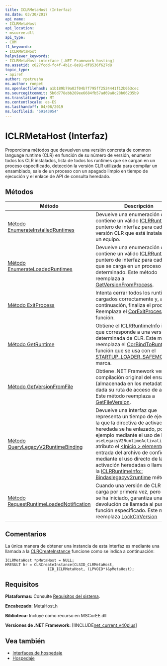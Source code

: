 ```yaml
---
title: ICLRMetaHost (Interfaz)
ms.date: 03/30/2017
api_name:
- ICLRMetaHost
api_location:
- mscoree.dll
api_type:
- COM
f1_keywords:
- ICLRMetaHost
helpviewer_keywords:
- ICLRMetaHost interface [.NET Framework hosting]
ms.assetid: c627fcdd-fc4f-4b1c-8e91-df8536f627d8
topic_type:
- apiref
author: rpetrusha
ms.author: ronpet
ms.openlocfilehash: a1b189b79a02f04b7f795ff2524441f12b053cec
ms.sourcegitcommit: 5b6d778ebb269ee6684fb57ad69a8c28b06235b9
ms.translationtype: MT
ms.contentlocale: es-ES
ms.lasthandoff: 04/08/2019
ms.locfileid: "59143954"
---
```

# <a name="iclrmetahost-interface"></a>ICLRMetaHost (Interfaz)
Proporciona métodos que devuelven una versión concreta de common language runtime (CLR) en función de su número de versión, enumerar todos los CLR instalados, lista de todos los runtimes que se cargan en un proceso especificado, detección la versión CLR utilizada para compilar un ensamblado, sale de un proceso con un apagado limpio en tiempo de ejecución y el enlace de API de consulta heredado.  
  
## <a name="methods"></a>Métodos  
  
|Método|Descripción|  
|------------|-----------------|  
|[Método EnumerateInstalledRuntimes](../../../../docs/framework/unmanaged-api/hosting/iclrmetahost-enumerateinstalledruntimes-method.md)|Devuelve una enumeración que contiene un válido [ICLRRuntimeInfo](../../../../docs/framework/unmanaged-api/hosting/iclrruntimeinfo-interface.md) puntero de interfaz para cada versión CLR que está instalado en un equipo.|  
|[Método EnumerateLoadedRuntimes](../../../../docs/framework/unmanaged-api/hosting/iclrmetahost-enumerateloadedruntimes-method.md)|Devuelve una enumeración que contiene un válido [ICLRRuntimeInfo](../../../../docs/framework/unmanaged-api/hosting/iclrruntimeinfo-interface.md) puntero de interfaz para cada CLR que se carga en un proceso determinado. Este método reemplaza a [GetVersionFromProcess](../../../../docs/framework/unmanaged-api/hosting/getversionfromprocess-function.md).|  
|[Método ExitProcess](../../../../docs/framework/unmanaged-api/hosting/iclrmetahost-exitprocess-method.md)|Intenta cerrar todos los runtime cargados correctamente y, a continuación, finaliza el proceso. Reemplaza el [CorExitProcess](../../../../docs/framework/unmanaged-api/hosting/corexitprocess-function.md) función.|  
|[Método GetRuntime](../../../../docs/framework/unmanaged-api/hosting/iclrmetahost-getruntime-method.md)|Obtiene el [ICLRRuntimeInfo](../../../../docs/framework/unmanaged-api/hosting/iclrruntimeinfo-interface.md) interfaz que corresponde a una versión determinada de CLR. Este método reemplaza el [CorBindToRuntimeEx](../../../../docs/framework/unmanaged-api/hosting/corbindtoruntimeex-function.md) función que se usa con el [STARTUP_LOADER_SAFEMODE](../../../../docs/framework/unmanaged-api/hosting/startup-flags-enumeration.md) marca.|  
|[Método GetVersionFromFile](../../../../docs/framework/unmanaged-api/hosting/iclrmetahost-getversionfromfile-method.md)|Obtiene .NET Framework versión de compilación original del ensamblado (almacenada en los metadatos), dada su ruta de acceso de archivo. Este método reemplaza a [GetFileVersion](../../../../docs/framework/unmanaged-api/hosting/getfileversion-function.md).|  
|[Método QueryLegacyV2RuntimeBinding](../../../../docs/framework/unmanaged-api/hosting/iclrmetahost-querylegacyv2runtimebinding-method.md)|Devuelve una interfaz que representa un tiempo de ejecución a la que la directiva de activación heredada se ha enlazado, por ejemplo mediante el uso de la `useLegacyV2RuntimeActivationPolicy` atributo el [ \<Inicio > elemento](../../../../docs/framework/configure-apps/file-schema/startup/startup-element.md) entrada del archivo de configuración mediante el uso directo de la API de activación heredadas o llamando a la [ICLRRuntimeInfo:: Bindaslegacyv2runtime](../../../../docs/framework/unmanaged-api/hosting/iclrruntimeinfo-bindaslegacyv2runtime-method.md) método.|  
|[Método RequestRuntimeLoadedNotification](../../../../docs/framework/unmanaged-api/hosting/iclrmetahost-requestruntimeloadednotification-method.md)|Cuando una versión de CLR se carga por primera vez, pero aún no se ha iniciado, garantiza una devolución de llamada al puntero de función especificado. Este método reemplaza [LockClrVersion](../../../../docs/framework/unmanaged-api/hosting/lockclrversion-function.md)|  
  
## <a name="remarks"></a>Comentarios  
 La única manera de obtener una instancia de esta interfaz es mediante una llamada a la [CLRCreateInstance](../../../../docs/framework/unmanaged-api/hosting/clrcreateinstance-function.md) funcione como se indica a continuación:  
  
```  
ICLRMetaHost *pMetaHost = NULL;  
HRESULT hr = CLRCreateInstance(CLSID_CLRMetaHost,  
                   IID_ICLRMetaHost, (LPVOID*)&pMetaHost);  
```  
  
## <a name="requirements"></a>Requisitos  
 **Plataformas:** Consulte [Requisitos del sistema](../../../../docs/framework/get-started/system-requirements.md).  
  
 **Encabezado**: MetaHost.h  
  
 **Biblioteca:** Incluye como recurso en MSCorEE.dll  
  
 **Versiones de .NET Framework:** [!INCLUDE[net_current_v40plus](../../../../includes/net-current-v40plus-md.md)]  
  
## <a name="see-also"></a>Vea también

- [Interfaces de hospedaje](../../../../docs/framework/unmanaged-api/hosting/hosting-interfaces.md)
- [Hospedaje](../../../../docs/framework/unmanaged-api/hosting/index.md)
